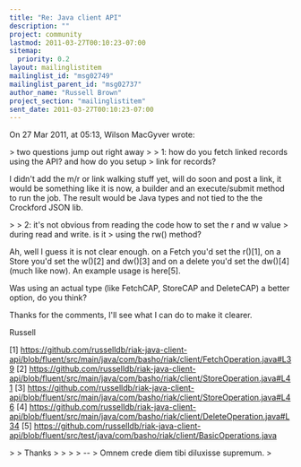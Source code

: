 ```yaml
---
title: "Re: Java client API"
description: ""
project: community
lastmod: 2011-03-27T00:10:23-07:00
sitemap:
  priority: 0.2
layout: mailinglistitem
mailinglist_id: "msg02749"
mailinglist_parent_id: "msg02737"
author_name: "Russell Brown"
project_section: "mailinglistitem"
sent_date: 2011-03-27T00:10:23-07:00
---
```


On 27 Mar 2011, at 05:13, Wilson MacGyver wrote:

&gt; two questions jump out right away
&gt; 
&gt; 1: how do you fetch linked records using the API? and how do you setup
&gt; link for records?

I didn't add the m/r or link walking stuff yet, will do soon and post a link, 
it would be something like it is now, a builder and an execute/submit method to 
run the job. The result would be Java types and not tied to the the Crockford 
JSON lib.

&gt; 
&gt; 2: it's not obvious from reading the code how to set the r and w value
&gt; during read and write. is it
&gt; using the rw() method?

Ah, well I guess it is not clear enough. on a Fetch you'd set the r()[1], on a 
Store you'd set the w()[2] and dw()[3] and on a delete you'd set the dw()[4] 
(much like now). An example usage is here[5]. 

Was using an actual type (like FetchCAP, StoreCAP and DeleteCAP) a better 
option, do you think?

Thanks for the comments, I'll see what I can do to make it clearer.

Russell

[1] 
https://github.com/russelldb/riak-java-client-api/blob/fluent/src/main/java/com/basho/riak/client/FetchOperation.java#L39
[2] 
https://github.com/russelldb/riak-java-client-api/blob/fluent/src/main/java/com/basho/riak/client/StoreOperation.java#L41
[3] 
https://github.com/russelldb/riak-java-client-api/blob/fluent/src/main/java/com/basho/riak/client/StoreOperation.java#L46
[4] 
https://github.com/russelldb/riak-java-client-api/blob/fluent/src/main/java/com/basho/riak/client/DeleteOperation.java#L34
[5] 
https://github.com/russelldb/riak-java-client-api/blob/fluent/src/test/java/com/basho/riak/client/BasicOperations.java

&gt; 
&gt; Thanks
&gt; 
&gt; 
&gt; 
&gt; -- 
&gt; Omnem crede diem tibi diluxisse supremum.
&gt; 

